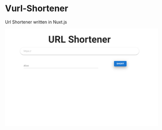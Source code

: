 # Vurl-Shortener
Url Shortener written in Nuxt.js


![Screenshot of Vurl Shortener](https://raw.githubusercontent.com/akcware/Vurl-Shortener/master/screenshot.png)
